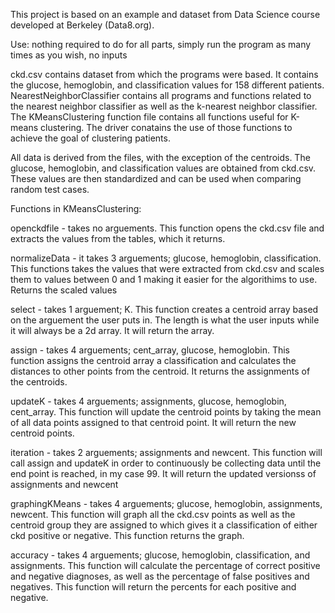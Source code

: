 This project is based on an example and dataset from Data Science course developed at Berkeley (Data8.org).

Use: nothing required to do for all parts, simply run the program as many times as you wish, no inputs

ckd.csv contains dataset from which the programs were based. It contains the glucose, hemoglobin, and classification values for 158 different patients. NearestNeighborClassifier contains all programs and functions related to the nearest neighbor classifier as well as the k-nearest neighbor classifier. The KMeansClustering function file contains all functions useful for K-means clustering. The driver conatains the use of those functions to achieve the goal of clustering patients.

All data is derived from the files, with the exception of the centroids. The glucose, hemoglobin, and classification values are obtained from ckd.csv. These values are then standardized and can be used when comparing random test cases. 

Functions in KMeansClustering:

openckdfile - takes no arguements. This function opens the ckd.csv file and extracts the values from the tables, which it returns. 

normalizeData - it takes 3 arguements; glucose, hemoglobin, classification. This functions takes the values that were extracted from ckd.csv and scales them to values between 0 and 1 making it easier for the algorithims to use. Returns the scaled values

select - takes 1 arguement; K. This function creates a centroid array based on the arguement the user puts in. The length is what the user inputs while it will always be a 2d array. It will return the array.

assign - takes 4 arguements; cent_array, glucose, hemoglobin. This function assigns the centroid array a classification and calculates the distances to other points from the centroid. It returns the assignments of the centroids.

updateK - takes 4 arguements; assignments, glucose, hemoglobin, cent_array. This function will update the centroid points by taking the mean of all data points assigned to that centroid point. It will return the new centroid points. 

iteration - takes 2 arguements; assignments and newcent. This function will call assign and updateK in order to continuously be collecting data until the end point is reached, in my case 99. It will return the updated versionss of assignments and newcent

graphingKMeans - takes 4 arguements; glucose, hemoglobin, assignments, newcent. This function will graph all the ckd.csv points as well as the centroid group they are assigned to which gives it a classification of either ckd positive or negative. This function returns the graph.

accuracy - takes 4 arguements; glucose, hemoglobin, classification, and assignments. This function will calculate the percentage of correct positive and negative diagnoses, as well as the percentage of false positives and negatives. This function will return the percents for each positive and negative.























